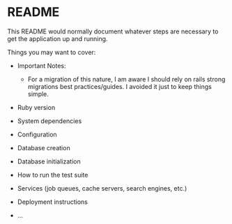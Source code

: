 # README

This README would normally document whatever steps are necessary to get the
application up and running.

Things you may want to cover:

* Important Notes:
    * For a migration of this nature, I am aware I should rely on rails strong migrations best practices/guides. I avoided it just to keep things simple.

* Ruby version

* System dependencies

* Configuration

* Database creation

* Database initialization

* How to run the test suite

* Services (job queues, cache servers, search engines, etc.)

* Deployment instructions

* ...
